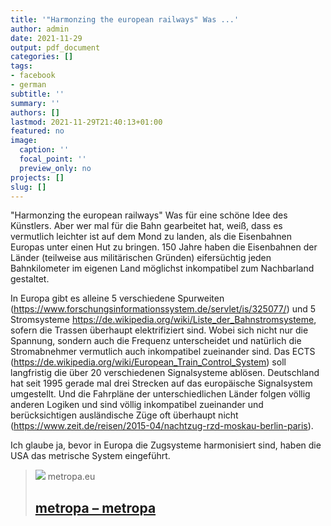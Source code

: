 ```yaml
---
title: '"Harmonzing the european railways" Was ...'
author: admin
date: 2021-11-29
output: pdf_document
categories: []
tags:
- facebook
- german
subtitle: ''
summary: ''
authors: []
lastmod: 2021-11-29T21:40:13+01:00
featured: no
image:
  caption: ''
  focal_point: ''
  preview_only: no
projects: []
slug: []
---
```

"Harmonzing the european railways" Was für eine schöne Idee des Künstlers. Aber wer mal für die Bahn gearbeitet hat, weiß, dass es vermutlich leichter ist auf dem Mond zu landen, als die Eisenbahnen Europas unter einen Hut zu bringen. 150 Jahre haben die Eisenbahnen der Länder (teilweise aus militärischen Gründen) eifersüchtig jeden Bahnkilometer im eigenen Land möglichst inkompatibel zum Nachbarland gestaltet. 

In Europa gibt es alleine 5 verschiedene Spurweiten (https://www.forschungsinformationssystem.de/servlet/is/325077/) und 5 Stromsysteme https://de.wikipedia.org/wiki/Liste_der_Bahnstromsysteme, sofern die Trassen überhaupt elektrifiziert sind. Wobei sich nicht nur die Spannung, sondern auch die Frequenz unterscheidet und natürlich die Stromabnehmer vermutlich auch inkompatibel zueinander sind. Das ECTS (https://de.wikipedia.org/wiki/European_Train_Control_System) soll langfristig die über 20 verschiedenen Signalsysteme ablösen. Deutschland hat seit 1995 gerade mal drei Strecken auf das europäische Signalsystem umgestellt. Und die Fahrpläne der unterschiedlichen Länder folgen völlig anderen Logiken und sind völlig inkompatibel zueinander und berücksichtigen ausländische Züge oft überhaupt nicht (https://www.zeit.de/reisen/2015-04/nachtzug-rzd-moskau-berlin-paris). 

Ich glaube ja, bevor in Europa die Zugsysteme harmonisiert sind, haben die USA das metrische System eingeführt.
> [![](//www.gravatar.com/avatar/e78fa19c5d0635a0f46964853f066914?d=mm&r=g&s=72)](https://www.metropa.eu/)
> metropa.eu
> ## [metropa – metropa](https://www.metropa.eu/)
>

